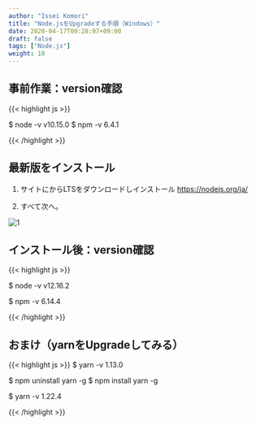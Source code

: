```yaml
---
author: "Issei Komori"
title: "Node.jsをUpgradeする手順（Windows）"
date: 2020-04-17T00:28:07+09:00
draft: false
tags: ["Node.js"]
weight: 10
---
```

## 事前作業：version確認

{{< highlight js >}}

$ node -v
v10.15.0
$ npm -v
6.4.1

{{< /highlight >}}

## 最新版をインストール
1. サイトにからLTSをダウンロードしインストール
https://nodejs.org/ja/

2. すべて次へ。

![1](/posts/0014/1.png)

## インストール後：version確認
{{< highlight js >}}

$ node -v
v12.16.2

$ npm -v
6.14.4

{{< /highlight >}}

## おまけ（yarnをUpgradeしてみる）
{{< highlight js >}}
$ yarn -v
1.13.0

$ npm uninstall yarn -g
$ npm install yarn -g

$ yarn -v
1.22.4

{{< /highlight >}}
